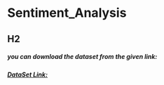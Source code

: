 # Sentiment_Analysis

## H2

##### you can download the dataset from the given link:

##### [DataSet Link:](https://archive.ics.uci.edu/ml/datasets/Roman+Urdu+Data+Set)

